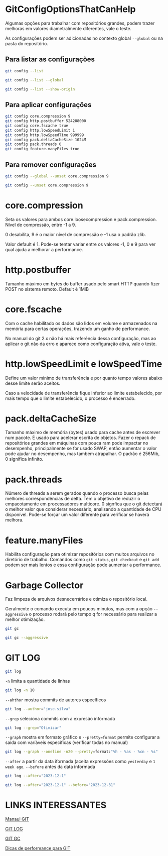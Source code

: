 # GitConfigOptionsThatCanHelp
Algumas opções para trabalhar com repositórios grandes, podem trazer melhoras em valores diametralmente diferentes, vale o teste.

As configurações podem ser adicionadas no contexto global `--global` ou na pasta do repositório.

## Para listar as configurações

```bash
git config --list
```
```bash
git config --list --global
```
```bash
git config --list --show-origin
```

## Para aplicar configurações

```bash
git config core.compression 9
git config http.postbuffer 524288000
git config core.fscache true
git config http.lowSpeedLimit 1
git config http.lowSpeedTime 999999
git config pack.deltaCacheSize 1024M
git config pack.threads 0
git config feature.manyFiles true
```
## Para remover configurações
```bash
git config --global --unset core.compression 9
```
```bash
git config --unset core.compression 9
```

# core.compression
Seta os valores para ambos core.loosecompression e pack.compression.
Nível de compressão, entre -1 a 9.

0 desabilita, 9 é o maior nível de compressão e -1 usa o padrão zlib.

Valor default é 1. Pode-se tentar variar entre os valores -1, 0 e 9 para ver qual ajuda a melhorar a performance.

# http.postbuffer
Tamanho máximo em bytes do buffer usado pelo smart HTTP quando fizer POST no sistema remoto. Default é 1MiB

# core.fscache
Com o cache habilitado os dados são lidos em volume e armazenados na memória para certas operações, trazendo um ganho de performance.

No manual do git 2.x não há mais referência dessa configuração, mas ao aplicar o git não da erro e aparece como configuração ativa, vale o teste.

# http.lowSpeedLimit e lowSpeedTime
Define um valor mínimo de transferência e por quanto tempo valores abaixo desse limite serão aceitos.

Caso a velocidade de transferência fique inferior ao limite estabelecido, por mais tempo que o limite estabelecido, o processo é encerrado.

# pack.deltaCacheSize
Tamanho máximo de memória (bytes) usado para cache antes de escrever num pacote. É usado para acelerar escrita de objetos. Fazer o repack de repositórios grandes em máquinas com pouca ram pode impactar no desempenho, principalmente se for usado SWAP, então aumentar o valor pode ajudar no desempenho, mas também atrapalhar. O padrão é 256Mib, 0 significa infinito.

# pack.threads
Número de threads a serem gerados quando o processo busca pelas melhores correspondências de delta. Tem o objetivo de reduzir o empacotamente em processadores multicore. 0 signfica que o git detectará o melhor valor que considerar necessário, analisando a quantidade de CPU disponível. Pode-se forçar um valor diferente para verificar se haverá melhora.

# feature.manyFiles
Habilita configuração para otimizar repositórios com muitos arquivos no diretório de trabalho. Comandos como `git status`, `git checkout` e `git add` podem ser mais lentos e essa configuração pode aumentar a performance.

# Garbage Collector
Faz limpeza de arquivos desnecerrários e otimiza o repositório local.

Geralmente o comando executa em poucos minutos, mas com a opção `--aggressive` o processo rodará pelo tempo q for necessário para realizar a melhor otimização.
```bash
git gc
```
```bash
git gc --aggressive
```

# GIT LOG
```bash
git log
```
`-n` limita a quantidade de linhas
```bash
git log -n 10
```
`--ahthor` mostra commits de autores específicos
```bash
git log --author="jose.silva"
```
`--grep` seleciona commits com a expresão informada
```bash
git log --grep="Otimizar"
```
`--graph` mostra em formato gráfico e `--pretty=format` permite configurar a saída com varíáveis específicas (verificar todas no manual)
```bash
git log --graph --oneline -n20 --pretty=format:"%h - %as - %cn - %s"
```
`--after` a partir da data iformada (aceita expressões como `yesterday` e `1 week ago`.
`--before` antes da data informada
```bash
git log --after="2023-12-1"
```
```bash
git log --after="2023-12-1" --before="2023-12-31"
```
 

# LINKS INTERESSANTES

[Manaul GIT](https://www.git-scm.com/docs/git-config/2.14.6)

[GIT LOG](https://git-scm.com/docs/git-log)

[GIT GC](https://git-scm.com/docs/git-gc/2.43.0)

[Dicas de performance para GIT](https://www.git-tower.com/blog/git-performance/)
